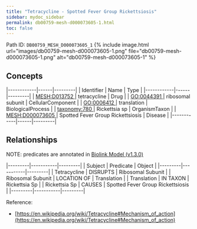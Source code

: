 ```yaml
---
title: "Tetracycline - Spotted Fever Group Rickettsiosis"
sidebar: mydoc_sidebar
permalink: db00759-mesh-d000073605-1.html
toc: false 
---
```



Path ID: `DB00759_MESH_D000073605_1`
{% include image.html url="images/db00759-mesh-d000073605-1.png" file="db00759-mesh-d000073605-1.png" alt="db00759-mesh-d000073605-1" %}

## Concepts

|------------|------|---------|
| Identifier | Name | Type    |
|------------|------|---------|
| <a href="https://identifiers.org/MESH:D013752">MESH:D013752 </a> | tetracycline | Drug |
| <a href="https://identifiers.org/GO:0044391">GO:0044391 </a> | ribosomal subunit | CellularComponent |
| <a href="https://identifiers.org/GO:0006412">GO:0006412 </a> | translation | BiologicalProcess |
| <a href="https://identifiers.org/taxonomy:780">taxonomy:780 </a> | Rickettsia sp | OrganismTaxon |
| <a href="https://identifiers.org/MESH:D000073605">MESH:D000073605 </a> | Spotted Fever Group Rickettsiosis | Disease |
|------------|------|---------|

## Relationships


NOTE: predicates are annotated in <a href="https://github.com/biolink/biolink-model/releases/tag/v1.3.0">Biolink Model (v1.3.0)</a>

|---------|-----------|---------|
| Subject | Predicate | Object  |
|---------|-----------|---------|
| Tetracycline | DISRUPTS | Ribosomal Subunit |
| Ribosomal Subunit | LOCATION OF | Translation |
| Translation | IN TAXON | Rickettsia Sp |
| Rickettsia Sp | CAUSES | Spotted Fever Group Rickettsiosis |
|---------|-----------|---------|

Reference: 
  - [https://en.wikipedia.org/wiki/Tetracycline#Mechanism_of_action](https://en.wikipedia.org/wiki/Tetracycline#Mechanism_of_action)
